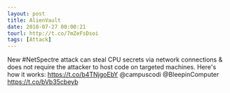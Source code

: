 ```yaml
---
layout: post
title: AlienVault
date: 2018-07-27 00:00:21
tourl: http://t.co/7mZeFsDsoi
tags: [Attack]
---
```

New #NetSpectre attack can steal CPU secrets via network connections &amp; does not require the attacker to host code on targeted machines. Here's how it works: https://t.co/b4TNjgoEbY @campuscodi @BleepinComputer https://t.co/bVb35cbeyb